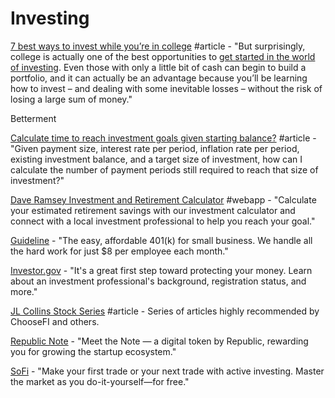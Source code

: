 # Investing

[7 best ways to invest while you’re in college](https://www.bankrate.com/investing/best-ways-to-invest-for-college-students/) \#article - "But surprisingly, college is actually one of the best opportunities to [get started in the world of investing](https://www.bankrate.com/investing/how-to-start-investing/). Even those with only a little bit of cash can begin to build a portfolio, and it can actually be an advantage because you’ll be learning how to invest – and dealing with some inevitable losses – without the risk of losing a large sum of money."

Betterment

[Calculate time to reach investment goals given starting balance?](https://money.stackexchange.com/questions/70313/calculate-time-to-reach-investment-goals-given-starting-balance) \#article - "Given payment size, interest rate per period, inflation rate per period, existing investment balance, and a target size of investment, how can I calculate the number of payment periods still required to reach that size of investment?"

[Dave Ramsey Investment and Retirement Calculator](https://www.daveramsey.com/smartvestor/investment-calculator/) \#webapp - "Calculate your estimated retirement savings with our investment calculator and connect with a local investment professional to help you reach your goal."

[Guideline](https://www.guideline.com/) - "The easy, affordable 401\(k\) for small business. We handle all the hard work for just $8 per employee each month."

[Investor.gov](https://www.investor.gov/) - "It's a great first step toward protecting your money. Learn about an investment professional's background, registration status, and more."

[JL Collins Stock Series](https://jlcollinsnh.com/stock-series/) \#article - Series of articles highly recommended by ChooseFI and others.

[Republic Note](https://republic.co/note) - "Meet the Note — a digital token by Republic, rewarding you for growing the startup ecosystem."

[SoFi](https://www.sofi.com/invest/active-dr/?dclid=CNSZ0Ij2k-MCFURQwQodoPEIwg) - "Make your first trade or your next trade with active investing. Master the market as you do-it-yourself—for free."


